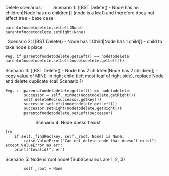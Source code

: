 Delete scenarios:
       
Scenario 1: [[BST Delete() - Node has no children|Node has no children]] (node is a leaf) and therefore does not affect tree - base case
```
parentofnodetodelete.setLeft(None)
parentofnodetodelete.setRight(None)
```
 
Scenario 2: [[BST Delete() - Node has 1 Child|Node has 1 child]] - child to take node's place
```
#eg. if parentofnodetodelete.getLeft() == nodetodelete:
parentofnodetodelete.setLeft(nodetodelete.getLeft())
```

Scenario 3: [[BST Delete() - Node has 2 children|Node has 2 children]] - copy value of MIN() in right child (left most leaf of right side), replace Node and delete duplicate (call Scenario 1)

```
#eg. if parentofnodetodelete.getLeft() == nodetodelete:
		successor = self._minRec(nodetodelete.getRight()) 
		self.deleteRec(successor.getKey())
		successor.setLeft(nodetodelete.getLeft())
		successor.setRight(nodetodelete.getRight())
		parentofnodetodelete.setLeft(successor)
```
                        
Scenario 4: Node doesn't exist
```
try:
	if self._findRec(key, self._root, None) is None: 
		raise ValueError("Can not delete node that doesn't exist")
except ValueError as err:
	print("Invalid!", err)
```

Scenario 5: Node is root node! (SubScenarios are 1, 2, 3)
```
		self._root = None
```